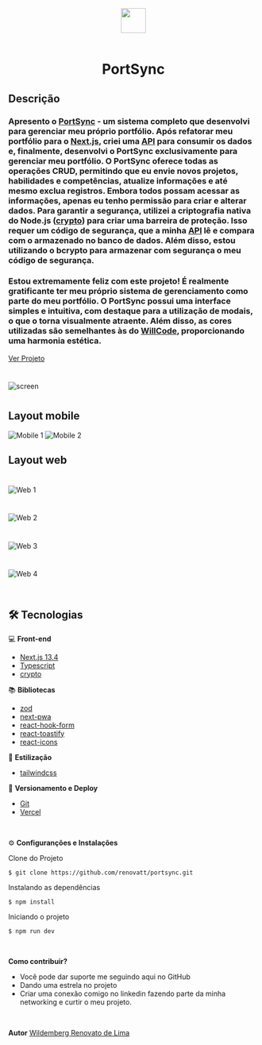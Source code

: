 <div align='center'>
<img src="./public/icon-512x512.png" width="50px"></h1>
<br/> <br/>
<h1>PortSync</h1> 
</div>

## Descrição

### Apresento o [PortSync](https://portsync.vercel.app) - um sistema completo que desenvolvi para gerenciar meu próprio portfólio. Após refatorar meu portfólio para o [Next.js](https://nextjs.org), criei uma [API](https://github.com/renovatt/portfolio-api.git) para consumir os dados e, finalmente, desenvolvi o PortSync exclusivamente para gerenciar meu portfólio. O PortSync oferece todas as operações CRUD, permitindo que eu envie novos projetos, habilidades e competências, atualize informações e até mesmo exclua registros. Embora todos possam acessar as informações, apenas eu tenho permissão para criar e alterar dados. Para garantir a segurança, utilizei a criptografia nativa do Node.js ([crypto](https://nodejs.org/api/crypto.html)) para criar uma barreira de proteção. Isso requer um código de segurança, que a minha [API](https://github.com/renovatt/portfolio-api.git) lê e compara com o armazenado no banco de dados. Além disso, estou utilizando o bcrypto para armazenar com segurança o meu código de segurança. 

### Estou extremamente feliz com este projeto! É realmente gratificante ter meu próprio sistema de gerenciamento como parte do meu portfólio. O PortSync possui uma interface simples e intuitiva, com destaque para a utilização de modais, o que o torna visualmente atraente. Além disso, as cores utilizadas são semelhantes às do [WillCode](https://portfolio-renovatt.vercel.app), proporcionando uma harmonia estética.

[Ver Projeto](https://portsync.vercel.app)

#

![screen](./public/screen.png)
#

## Layout mobile
![Mobile 1](./public/mobile-1.png)
![Mobile 2](./public/mobile-2.png)

## Layout web
#
![Web 1](./public/web-1.png)
#
![Web 2](./public/web-2.png)
#
![Web 3](./public/web-3.png)
#
![Web 4](./public/web-4.png)

<br>

## 🛠️ Tecnologias

💻 **Front-end**
- [Next.js 13.4](https://nextjs.org)
- [Typescript](https://www.typescriptlang.org)
- [crypto](https://nodejs.org/api/crypto.html)

📚 **Bibliotecas**
- [zod](https://zod.dev/)
- [next-pwa](https://www.npmjs.com/package/next-pwa)
- [react-hook-form](https://react-hook-form.com/)
- [react-toastify](https://www.npmjs.com/package/react-toastify)
- [react-icons](https://react-icons.github.io/react-icons/)

🎨 **Estilização**
- [tailwindcss](https://tailwindcss.com/docs/installation)

🔋 **Versionamento e Deploy**
- [Git](https://git-scm.com)
- [Vercel](https://vercel.com/)

<br>

⚙️ **Configuranções e Instalações**

Clone do Projeto

    $ git clone https://github.com/renovatt/portsync.git

Instalando as dependências

    $ npm install

Iniciando o projeto

    $ npm run dev

<br>

**Como contribuir?**

- Você pode dar suporte me seguindo aqui no GitHub
- Dando uma estrela no projeto
- Criar uma conexão comigo no linkedin fazendo parte da minha networking e curtir o meu projeto.

<br>

**Autor**
[Wildemberg Renovato de Lima](https://www.linkedin.com/in/renovatt/)